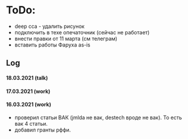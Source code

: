  # ToDo:
 - deep cca - удалить рисунок
 - подключить в техе опечаточник (сейчас не работает)
 - внести правки от 11 марта (см телеграм)
 - вставить работы Фаруха as-is

## Log

#### 18.03.2021 (talk)

#### 17.03.2021 (work)

#### 16.03.2021 (work)
 - проверил статьи ВАК (jmlda не вак, destech вроде не вак). То есть вак 4 статьи.
 - добавил гранты рффи.
